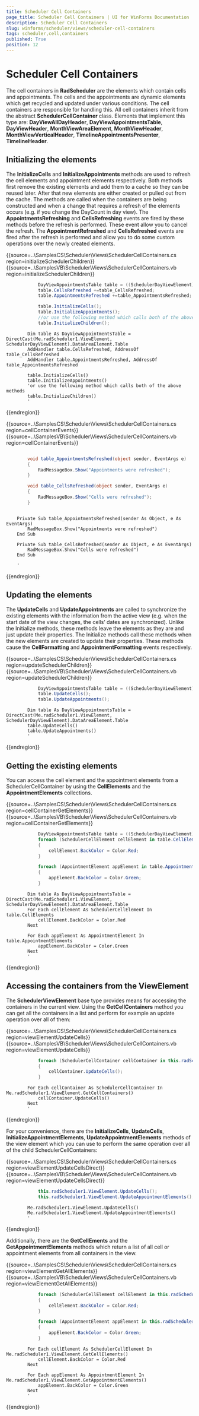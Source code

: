 ```yaml
---
title: Scheduler Cell Containers
page_title: Scheduler Cell Containers | UI for WinForms Documentation
description: Scheduler Cell Containers
slug: winforms/scheduler/views/scheduler-cell-containers
tags: scheduler,cell,containers
published: True
position: 12
---
```


# Scheduler Cell Containers

The cell containers in __RadScheduler__ are the elements which contain cells and appointments. The cells and the appointments are dynamic elements which get recycled and updated under various conditions. The cell containers are responsible for handling this. All cell containers inherit from the abstract __SchedulerCellContainer__ class. Elements that implement this type are: __DayViewAllDayHeader__, __DayViewAppointmentsTable__, __DayViewHeader__, __MonthViewAreaElement__, __MonthViewHeader__, __MonthViewVerticalHeader__, __TimelineAppointmentsPresenter__, __TimelineHeader__.

## Initializing the elements

The __InitializeCells__ and __InitializeAppointments__ methods are used to refresh the cell elements and appointment elements respectively. Both methods first remove the existing elements and add them to a cache so they can be reused later. After that new elements are either created or pulled out from the cache. The methods are called when the containers are being constructed and when a change that requires a refresh of the elements occurs (e.g. if you change the DayCount in day view). The __AppointmentsRefreshing__ and __CellsRefreshing__ events are fired by these methods before the refresh is performed. These event allow you to cancel the refresh. The __AppointmentRefreshed__ and __CellsRefreshed__ events are fired after the refresh is performed and allow you to do some custom operations over the newly created elements.

{{source=..\SamplesCS\Scheduler\Views\SchedulerCellContainers.cs region=initializeSchedulerChildren}} 
{{source=..\SamplesVB\Scheduler\Views\SchedulerCellContainers.vb region=initializeSchedulerChildren}} 

````C#
            DayViewAppointmentsTable table = ((SchedulerDayViewElement)this.radScheduler1.ViewElement).DataAreaElement.Table;
            table.CellsRefreshed +=table_CellsRefreshed;
            table.AppointmentsRefreshed +=table_AppointmentsRefreshed;

            table.InitializeCells();
            table.InitializeAppointments();
            //or use the following method which calls both of the above methods
            table.InitializeChildren();
````
````VB.NET
        Dim table As DayViewAppointmentsTable = DirectCast(Me.radScheduler1.ViewElement, SchedulerDayViewElement).DataAreaElement.Table
        AddHandler table.CellsRefreshed, AddressOf table_CellsRefreshed
        AddHandler table.AppointmentsRefreshed, AddressOf table_AppointmentsRefreshed

        table.InitializeCells()
        table.InitializeAppointments()
        'or use the following method which calls both of the above methods
        table.InitializeChildren()
        '
````

{{endregion}} 

{{source=..\SamplesCS\Scheduler\Views\SchedulerCellContainers.cs region=cellContainerEvents}} 
{{source=..\SamplesVB\Scheduler\Views\SchedulerCellContainers.vb region=cellContainerEvents}} 

````C#

        void table_AppointmentsRefreshed(object sender, EventArgs e)
        {
            RadMessageBox.Show("Appointments were refreshed");
        }

        void table_CellsRefreshed(object sender, EventArgs e)
        {
            RadMessageBox.Show("Cells were refreshed");
        }
````
````VB.NET

    Private Sub table_AppointmentsRefreshed(sender As Object, e As EventArgs)
        RadMessageBox.Show("Appointments were refreshed")
    End Sub

    Private Sub table_CellsRefreshed(sender As Object, e As EventArgs)
        RadMessageBox.Show("Cells were refreshed")
    End Sub

    '
````

{{endregion}} 

## Updating the elements

The __UpdateCells__ and __UpdateAppointments__ are called to synchronize the existing elements with the information from the active view (e.g. when the start date of the view changes, the cells’ dates are synchronized). Unlike the Initialize methods, these methods leave the elements as they are and just update their properties. The Initialize methods call these methods when the new elements are created to update their properties. These methods cause the __CellFormatting__ and __AppointmentFormatting__ events respectively.


{{source=..\SamplesCS\Scheduler\Views\SchedulerCellContainers.cs region=updateSchedulerChildren}} 
{{source=..\SamplesVB\Scheduler\Views\SchedulerCellContainers.vb region=updateSchedulerChildren}} 

````C#
            DayViewAppointmentsTable table = ((SchedulerDayViewElement)this.radScheduler1.ViewElement).DataAreaElement.Table;
            table.UpdateCells();
            table.UpdateAppointments();
````
````VB.NET
        Dim table As DayViewAppointmentsTable = DirectCast(Me.radScheduler1.ViewElement, SchedulerDayViewElement).DataAreaElement.Table
        table.UpdateCells()
        table.UpdateAppointments()
        '
````

{{endregion}} 

## Getting the existing elements

You can access the cell element and the appointment elements from a SchedulerCellContainer by using the __CellElements__ and the __AppointmentElements__ collections.

{{source=..\SamplesCS\Scheduler\Views\SchedulerCellContainers.cs region=cellContainerGetElements}} 
{{source=..\SamplesVB\Scheduler\Views\SchedulerCellContainers.vb region=cellContainerGetElements}} 

````C#
            DayViewAppointmentsTable table = ((SchedulerDayViewElement)this.radScheduler1.ViewElement).DataAreaElement.Table;
            foreach (SchedulerCellElement cellElement in table.CellElements)
            {
                cellElement.BackColor = Color.Red;
            }

            foreach (AppointmentElement appElement in table.AppointmentElements)
            {
                appElement.BackColor = Color.Green;
            }
````
````VB.NET
        Dim table As DayViewAppointmentsTable = DirectCast(Me.radScheduler1.ViewElement, SchedulerDayViewElement).DataAreaElement.Table
        For Each cellElement As SchedulerCellElement In table.CellElements
            cellElement.BackColor = Color.Red
        Next

        For Each appElement As AppointmentElement In table.AppointmentElements
            appElement.BackColor = Color.Green
        Next
        '
````

{{endregion}} 

## Accessing the containers from the ViewElement 

The __SchedulerViewElement__ base type provides means for accessing the containers in the current view. Using the __GetCellContainers__ method you can get all the containers in a list and perform for example an update operation over all of them:

{{source=..\SamplesCS\Scheduler\Views\SchedulerCellContainers.cs region=viewElementUpdateCells}} 
{{source=..\SamplesVB\Scheduler\Views\SchedulerCellContainers.vb region=viewElementUpdateCells}} 

````C#
            foreach (SchedulerCellContainer cellContainer in this.radScheduler1.ViewElement.GetCellContainers())
            {
                cellContainer.UpdateCells();
            }
````
````VB.NET
        For Each cellContainer As SchedulerCellContainer In Me.radScheduler1.ViewElement.GetCellContainers()
            cellContainer.UpdateCells()
        Next
        '
````

{{endregion}} 

For your convenience, there are the __InitializeCells__, __UpdateCells__,  __InitializeAppointmentElements__, __UpdateAppointmentElements__ methods of the view element which you can use to perform the same operation over all of the child SchedulerCellContainers:

{{source=..\SamplesCS\Scheduler\Views\SchedulerCellContainers.cs region=viewElementUpdateCellsDirect}} 
{{source=..\SamplesVB\Scheduler\Views\SchedulerCellContainers.vb region=viewElementUpdateCellsDirect}} 

````C#
            this.radScheduler1.ViewElement.UpdateCells();
            this.radScheduler1.ViewElement.UpdateAppointmentElements();
````
````VB.NET
        Me.radScheduler1.ViewElement.UpdateCells()
        Me.radScheduler1.ViewElement.UpdateAppointmentElements()
        '
````

{{endregion}} 

Additionally, there are the __GetCellEments__ and the __GetAppointmentElements__ methods  which return a list of all cell or appointment elements from all containers in the view.

{{source=..\SamplesCS\Scheduler\Views\SchedulerCellContainers.cs region=viewElementGetAllElements}} 
{{source=..\SamplesVB\Scheduler\Views\SchedulerCellContainers.vb region=viewElementGetAllElements}} 

````C#
            foreach (SchedulerCellElement cellElement in this.radScheduler1.ViewElement.GetCellElements())
            {
                cellElement.BackColor = Color.Red;
            }

            foreach (AppointmentElement appElement in this.radScheduler1.ViewElement.GetAppointmentElements())
            {
                appElement.BackColor = Color.Green;
            }
````
````VB.NET
        For Each cellElement As SchedulerCellElement In Me.radScheduler1.ViewElement.GetCellElements()
            cellElement.BackColor = Color.Red
        Next

        For Each appElement As AppointmentElement In Me.radScheduler1.ViewElement.GetAppointmentElements()
            appElement.BackColor = Color.Green
        Next
        '
````

{{endregion}}
